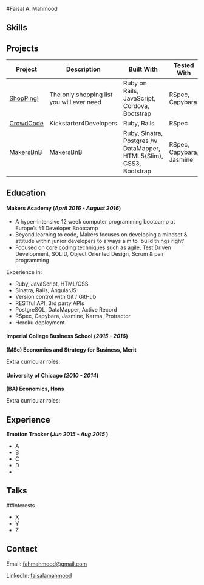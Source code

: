 #Faisal A. Mahmood




## Skills



## Projects

Project | Description | Built With | Tested With
--- | --- | --- | ---
[ShopPing!](https://github.com/fahmahmood/shopping-list-app) | The only shopping list you will ever need | Ruby on Rails, JavaScript, Cordova, Bootstrap | RSpec, Capybara
[CrowdCode](https://github.com/fahmahmood/crowdcode) | Kickstarter4Developers | Ruby, Rails | RSpec
[MakersBnB](https://github.com/fahmahmood/MakersBnB) | MakersBnB | Ruby, Sinatra, Postgres /w DataMapper, HTML5(Slim), CSS3, Bootstrap | RSpec, Capybara, Jasmine

## Education

#### Makers Academy (_April 2016 - August 2016_)

* A hyper-intensive 12 week computer programming bootcamp at Europe’s #1 Developer Bootcamp
* Beyond learning to code, Makers focuses on developing a mindset & attitude within junior developers to always aim to 'build things right'
* Focused on core coding techniques such as agile, Test Driven Development, SOLID, Object Oriented Design, Scrum & pair programming

Experience in:

* Ruby, JavaScript, HTML/CSS
* Sinatra, Rails, AngularJS
* Version control with Git / GitHub
* RESTful API, 3rd party APIs
* PostgreSQL, DataMapper, Active Record
* RSpec, Capybara, Jasmine, Karma, Protractor
* Heroku deployment

#### Imperial College Business School (_2015 - 2016_)

__(MSc) Economics and Strategy for Business, Merit__

Extra curricular roles:

#### University of Chicago (_2010 - 2014_)

__(BA) Economics, Hons__

Extra curricular roles:

## Experience

__Emotion Tracker (_Jun 2015 -  Aug 2015_ )__
* A
* B
* C
* D
*

## Talks


##Interests
* X
* Y
* Z

## Contact

Email: fahmahmood@gmail.com

LinkedIn: [faisalamahmood](https://uk.linkedin.com/in/faisalamahmood)
